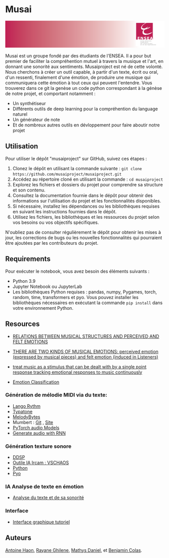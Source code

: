# Musai

![My Project](https://github.com/rayaneghilene/ENSEA_AI_Labs/blob/283948d09f73231c4cfba91becbe4bb01973b4f4/Ensea_linkedin_banner10.png)

Musai est un groupe fondé par des étudiants de l'ENSEA. Il a pour but premier de faciliter la compréhention mutuel à travers la musique et l'art, en donnant une sonorité aux sentiments. 
Musaiproject est né de cette volonté. Nous cherchons à créer un outil capable, à partir d'un texte, écrit ou oral, d'un ressenti, finalement d'une émotion, de produire une musique qui communiquera cette émotion à tout ceux qui peuvent l'entendre. Vous trouverez dans ce git la genèse un code python correspondant à la génèse de notre projet, et comportant notamment : 
- Un synthétiseur
- Différents outils de deep learning pour la compréhention du language naturel
- Un générateur de note
- Et de nombreux autres outils en dévloppement pour faire aboutir notre projet


## Utilisation

Pour utiliser le dépôt "musaiproject" sur GitHub, suivez ces étapes :

1. Clonez le dépôt en utilisant la commande suivante :   `git clone https://github.com/musaiproject/musaiproject.git`
2. Accédez au répertoire cloné en utilisant la commande : `cd musaiproject`
3. Explorez les fichiers et dossiers du projet pour comprendre sa structure et son contenu.
4. Consultez la documentation fournie dans le dépôt pour obtenir des informations sur l'utilisation du projet et les fonctionnalités disponibles.
5. Si nécessaire, installez les dépendances ou les bibliothèques requises en suivant les instructions fournies dans le dépôt.
6. Utilisez les fichiers, les bibliothèques et les ressources du projet selon vos besoins ou vos objectifs spécifiques.

N'oubliez pas de consulter régulièrement le dépôt pour obtenir les mises à jour, les corrections de bugs ou les nouvelles fonctionnalités qui pourraient être ajoutées par les contributeurs du projet.

## Requirements
Pour exécuter le notebook, vous avez besoin des éléments suivants :

- Python 3.9
- Jupyter Notebook ou JupyterLab
- Les bibliothèques Python requises : pandas, numpy, Pygames, torch, random, time, transformers et pyo.
Vous pouvez installer les bibliothèques nécessaires en exécutant la commande `pip install` dans votre environnement Python.

## Resources
- [RELATIONS BETWEEN MUSICAL STRUCTURES AND PERCEIVED AND FELT EMOTIONS](https://online.ucpress.edu/mp/article-abstract/30/4/407/62565/Relations-Between-Musical-Structures-and-Perceived?redirectedFrom=fulltext)

- [THERE ARE TWO KINDS OF MUSICAL EMOTIONS: perceived emotion (expressed by musical pieces) and felt emotion (induced in Listeners)](https://ieeexplore.ieee.org/document/8388671)
- [treat music as a stimulus that can be dealt with by a single point response tracking emotional responses to music continuously](https://www.cmuse.org/music-and-emotions/) 
- [Emotion Classification](https://en.wikipedia.org/wiki/Emotion_classification) 
### Génération de mélodie MIDI via du texte: 
-  [Lango Rythm](http://kickthejetengine.com/langorhythm/)
-  [Typatone ](https://typatone.com/)
-  [MelodyBytes](https://melobytes.com/en/app/melobytes)
-  Mumbert :  [Git](https://github.com/MubertAI/Mubert-Text-to-Music) , [Site](https://mubert.com/) 
-  [PyTorch audio Models](torchaudio.models)
-  [Generate audio with RNN](https://www.tensorflow.org/tutorials/audio/music_generation) 

### Génération texture sonore
- [DDSP](https://github.com/magenta/ddsp.git)
- [Outile IA Ircam : VSCHAOS](https://github.com/domkirke/vschaos_package)
- [Python](http://www.augmented-instruments.net/_media/pyo_as_python_dsp_toolbox.pdf)
- [Pyo](http://ajaxsoundstudio.com/pyodoc/index.html#parts-of-the-documentation)
### IA Analyse de texte en émotion
- [Analyse du texte et de sa sonorité](https://ai.googleblog.com/2015/09/google-voice-search-faster-and-more.html)
### Interface 
- [Interface graphique tutoriel](https://python.doctor/page-tkinter-interface-graphique-python-tutoriel)


## Auteurs 
[Antoine Haon](https://github.com/Mettran), [Rayane Ghilene](https://github.com/rayaneghilene), [Mathys Daniel](https://github.com/MathysDaniel), et [Benjamin Colas](https://github.com/BenjaminENSEA).
